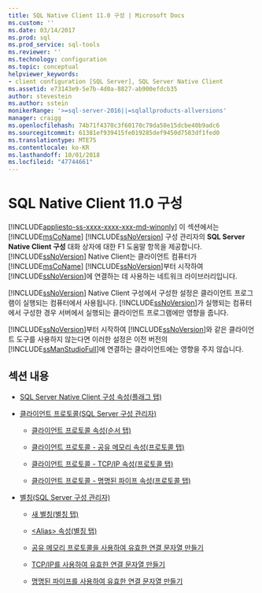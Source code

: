 ```yaml
---
title: SQL Native Client 11.0 구성 | Microsoft Docs
ms.custom: ''
ms.date: 03/14/2017
ms.prod: sql
ms.prod_service: sql-tools
ms.reviewer: ''
ms.technology: configuration
ms.topic: conceptual
helpviewer_keywords:
- client configuration [SQL Server], SQL Server Native Client
ms.assetid: e73143e9-5e7b-4d0a-8827-ab900efdcb35
author: stevestein
ms.author: sstein
monikerRange: '>=sql-server-2016||=sqlallproducts-allversions'
manager: craigg
ms.openlocfilehash: 74b71f4370c3f60170c79da50e15dcbe40b9adc6
ms.sourcegitcommit: 61381ef939415fe019285def9450d7583df1fed0
ms.translationtype: MTE75
ms.contentlocale: ko-KR
ms.lasthandoff: 10/01/2018
ms.locfileid: "47744661"
---
```

# <a name="sql-native-client-110-configuration"></a>SQL Native Client 11.0 구성
[!INCLUDE[appliesto-ss-xxxx-xxxx-xxx-md-winonly](../../includes/appliesto-ss-xxxx-xxxx-xxx-md-winonly.md)]
  이 섹션에서는 [!INCLUDE[msCoName](../../includes/msconame-md.md)] [!INCLUDE[ssNoVersion](../../includes/ssnoversion-md.md)] 구성 관리자의 **SQL Server Native Client 구성** 대화 상자에 대한 F1 도움말 항목을 제공합니다. [!INCLUDE[ssNoVersion](../../includes/ssnoversion-md.md)] Native Client는 클라이언트 컴퓨터가 [!INCLUDE[msCoName](../../includes/msconame-md.md)] [!INCLUDE[ssNoVersion](../../includes/ssnoversion-md.md)]부터 시작하여 [!INCLUDE[ssNoVersion](../../includes/ssnoversion-md.md)]에 연결하는 데 사용하는 네트워크 라이브러리입니다.  
  
 [!INCLUDE[ssNoVersion](../../includes/ssnoversion-md.md)] Native Client 구성에서 구성한 설정은 클라이언트 프로그램이 실행되는 컴퓨터에서 사용됩니다. [!INCLUDE[ssNoVersion](../../includes/ssnoversion-md.md)]가 실행되는 컴퓨터에서 구성한 경우 서버에서 실행되는 클라이언트 프로그램에만 영향을 줍니다.  
  
 [!INCLUDE[ssNoVersion](../../includes/ssnoversion-md.md)]부터 시작하여 [!INCLUDE[ssNoVersion](../../includes/ssnoversion-md.md)]와 같은 클라이언트 도구를 사용하지 않는다면 이러한 설정은 이전 버전의 [!INCLUDE[ssManStudioFull](../../includes/ssmanstudiofull-md.md)]에 연결하는 클라이언트에는 영향을 주지 않습니다.  
  
## <a name="in-this-section"></a>섹션 내용  
  
-   [SQL Server Native Client 구성 속성&#40;플래그 탭&#41;](../../tools/configuration-manager/sql-server-native-client-configuration-properties-flags-tab.md)  
  
-   [클라이언트 프로토콜&#40;SQL Server 구성 관리자&#41;](../../tools/configuration-manager/client-protocols-sql-server-configuration-manager.md)  
  
    -   [클라이언트 프로토콜 속성&#40;순서 탭&#41;](../../tools/configuration-manager/client-protocols-properties-order-tab.md)  
  
    -   [클라이언트 프로토콜 - 공유 메모리 속성&#40;프로토콜 탭&#41;](../../tools/configuration-manager/client-protocols-shared-memory-properties-protocol-tab.md)  
  
    -   [클라이언트 프로토콜 - TCP/IP 속성&#40;프로토콜 탭&#41;](../../tools/configuration-manager/client-protocols-tcp-ip-properties-protocol-tab.md)  
  
    -   [클라이언트 프로토콜 - 명명된 파이프 속성&#40;프로토콜 탭&#41;](../../tools/configuration-manager/client-protocols-named-pipes-properties-protocol-tab.md)  
  
-   [별칭&#40;SQL Server 구성 관리자&#41;](../../tools/configuration-manager/aliases-sql-server-configuration-manager.md)  
  
    -   [새 별칭&#40;별칭 탭&#41;](../../tools/configuration-manager/new-alias-alias-tab.md)  
  
    -   [&#60;Alias&#62; 속성&#40;별칭 탭&#41;](../../tools/configuration-manager/alias-properties-alias-tab.md)  
  
    -   [공유 메모리 프로토콜을 사용하여 유효한 연결 문자열 만들기](../../tools/configuration-manager/creating-a-valid-connection-string-using-shared-memory-protocol.md)  
  
    -   [TCP/IP를 사용하여 유효한 연결 문자열 만들기](../../tools/configuration-manager/creating-a-valid-connection-string-using-tcp-ip.md)  
  
    -   [명명된 파이프를 사용하여 유효한 연결 문자열 만들기](http://msdn.microsoft.com/library/90930ff2-143b-4651-8ae3-297103600e4f)  
  
  
